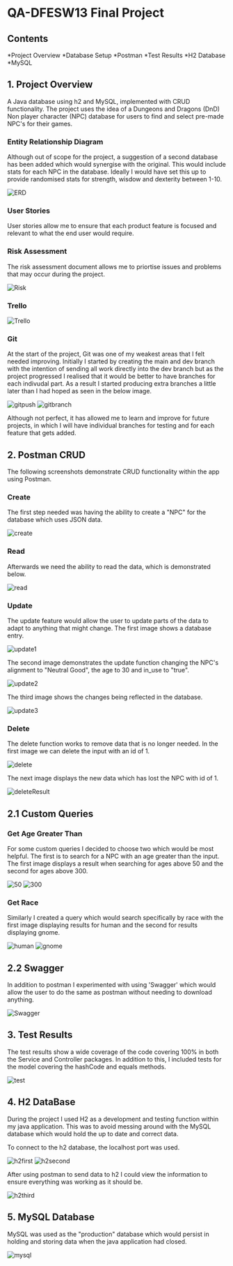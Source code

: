 # QA-DFESW13 Final Project
## Contents

*Project Overview
*Database Setup
*Postman
*Test Results
*H2 Database
*MySQL

## 1. Project Overview

A Java database using h2 and MySQL, implemented with CRUD functionality.
The project uses the idea of a Dungeons and Dragons (DnD) Non player character (NPC) database for users to find and select pre-made NPC's for their games.

### Entity Relationship Diagram 

Although out of scope for the project, a suggestion of a second database has been added which would synergise with the original.
This would include stats for each NPC in the database. Ideally I would have set this up to provide randomised stats for strength, wisdow and dexterity between 1-10.

![ERD](https://github.com/LeonRobi/NPC_Database/blob/Images/DndNPC_Images/ERD.PNG)

### User Stories

User stories allow me to ensure that each product feature is focused and relevant to what the end user would require.
  
 <add user stories>
  

### Risk Assessment 

The risk assessment document allows me to priortise issues and problems that may occur during the project.

![Risk](https://github.com/LeonRobi/NPC_Database/blob/Images/DndNPC_Images/Risk%20Assessment.PNG)
    
### Trello
  
![Trello](https://github.com/LeonRobi/NPC_Database/blob/Images/DndNPC_Images/Trello%20Board.PNG)
  
### Git
  
 At the start of the project, Git was one of my weakest areas that I felt needed improving. Initially I started by creating the main and dev branch with the intention of sending all work directly into the dev branch but as the project progressed I realised that it would be better to have branches for each indivudal part. As a result I started producing extra branches a little later than I had hoped as seen in the below image.
  
  ![gitpush](https://github.com/LeonRobi/NPC_Database/blob/Images/DndNPC_Images/Git.PNG)
  ![gitbranch](https://github.com/LeonRobi/NPC_Database/blob/Images/DndNPC_Images/branching.PNG)
  
 Although not perfect, it has allowed me to learn and improve for future projects, in which I will have individual branches for testing and for each feature that gets added. 
    
 ## 2. Postman CRUD
  
  The following screenshots demonstrate CRUD functionality within the app using Postman. 
  
 ### Create
  
  The first step needed was having the ability to create a "NPC" for the database which uses JSON data.
  
  ![create](https://github.com/LeonRobi/NPC_Database/blob/Images/DndNPC_Images/Postman/Create%20NPC.PNG)
  
 ### Read
  
  Afterwards we need the ability to read the data, which is demonstrated below.
  
  ![read](https://github.com/LeonRobi/NPC_Database/blob/Images/DndNPC_Images/Postman/Read%20getNPC.PNG)
  
 ### Update
  
  The update feature would allow the user to update parts of the data to adapt to anything that might change. The first image shows a database entry.
  
  ![update1](https://github.com/LeonRobi/NPC_Database/blob/Images/DndNPC_Images/Postman/UpdateV2%20first.PNG)
  
  The second image demonstrates the update function changing the NPC's alignment to "Neutral Good", the age to 30 and in_use to "true".
  
  ![update2](https://github.com/LeonRobi/NPC_Database/blob/Images/DndNPC_Images/Postman/UpdateV2.PNG)
  
  The third image shows the changes being reflected in the database.
  
  ![update3](https://github.com/LeonRobi/NPC_Database/blob/Images/DndNPC_Images/Postman/Update%20V2%20final.PNG)
  
 ### Delete
  
  The delete function works to remove data that is no longer needed. In the first image we can delete the input with an id of 1.
  
  ![delete](https://github.com/LeonRobi/NPC_Database/blob/Images/DndNPC_Images/Postman/delete%20npc.PNG)
  
  The next image displays the new data which has lost the NPC with id of 1.
  
  ![deleteResult](https://github.com/LeonRobi/NPC_Database/blob/Images/DndNPC_Images/Postman/delete%20result.PNG)
  
 ## 2.1 Custom Queries
  
 ### Get Age Greater Than
  
  For some custom queries I decided to choose two which would be most helpful. The first is to search for a NPC with an age greater than the input.
  The first image displays a result when searching for ages above 50 and the second for ages above 300.
  
  ![50](https://github.com/LeonRobi/NPC_Database/blob/Images/DndNPC_Images/Postman/getAgeGreaterThan50.PNG)
  ![300](https://github.com/LeonRobi/NPC_Database/blob/Images/DndNPC_Images/Postman/ageGreaterThan300.PNG)
  
 ### Get Race
  
  Similarly I created a query which would search specifically by race with the first image displaying results for human and the second for results displaying gnome.
  
  ![human](https://github.com/LeonRobi/NPC_Database/blob/Images/DndNPC_Images/Postman/getrace%20human.PNG)
  ![gnome](https://github.com/LeonRobi/NPC_Database/blob/Images/DndNPC_Images/Postman/get%20race%20gnome.PNG)
  
 ## 2.2 Swagger
  
  In addition to postman I experimented with using 'Swagger' which would allow the user to do the same as postman without needing to download anything.
  
  ![Swagger](https://github.com/LeonRobi/NPC_Database/blob/Images/DndNPC_Images/swagger.PNG)
  
 ## 3. Test Results
 
  The test results show a wide coverage of the code covering 100% in both the Service and Controller packages. 
  In addition to this, I included tests for the model covering the hashCode and equals methods.   
 
 ![test](https://github.com/LeonRobi/NPC_Database/blob/Images/DndNPC_Images/test%20results.PNG)
  
 ## 4. H2 DataBase
  
  During the project I used H2 as a development and testing function within my java application. This was to avoid messing around with the MySQL database which would hold the up to date and correct data. 
  
  To connect to the h2 database, the localhost port was used.
  
  ![h2first](https://github.com/LeonRobi/NPC_Database/blob/Images/DndNPC_Images/Connecing%20to%20H2%20database.PNG)
  ![h2second](https://github.com/LeonRobi/NPC_Database/blob/Images/DndNPC_Images/h2%20database.PNG)
  
  After using postman to send data to h2 I could view the information to ensure everything was working as it should be.
  
  ![h2third](https://github.com/LeonRobi/NPC_Database/blob/Images/DndNPC_Images/H2%20database%20after%20posting%20information.PNG)
  
 ## 5. MySQL Database
  
  MySQL was used as the "production" database which would persist in holding and storing data when the java application had closed.
  
  ![mysql](https://github.com/LeonRobi/NPC_Database/blob/Images/DndNPC_Images/MySQL%20image%201.PNG)
